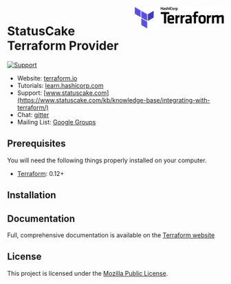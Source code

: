 <a href="https://terraform.io">
  <img src=".github/terraform_logo.svg" alt="Terraform logo" title="Terraform" align="right" height="50" />
</a>

# StatusCake Terraform Provider

[![Support][support-badge]][support]

[support-badge]: https://img.shields.io/badge/support-terraform--statuscake-623CE4.svg?style=flat
[support]: https://www.statuscake.com/kb/knowledge-base/integrating-with-terraform/

- Website: [terraform.io](https://terraform.io)
- Tutorials: [learn.hashicorp.com](https://learn.hashicorp.com/terraform?track=getting-started#getting-started)
- Support: [www.statuscake.com](https://www.statuscake.com/kb/knowledge-base/integrating-with-terraform/)
- Chat: [gitter](https://gitter.im/hashicorp-terraform/Lobby)
- Mailing List: [Google Groups](http://groups.google.com/group/terraform-tool)

## Prerequisites

You will need the following things properly installed on your computer.

* [Terraform](https://www.terraform.io/downloads.html): 0.12+

## Installation

## Documentation

Full, comprehensive documentation is available on the [Terraform website](https://registry.terraform.io/providers/StatusCakeDev/statuscake/latest/docs)

## License

This project is licensed under the [Mozilla Public License](LICENSE.md).
